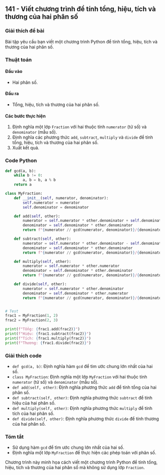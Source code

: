 ## 141 - Viết chương trình để tính tổng, hiệu, tích và thương của hai phân số

### Giải thích đề bài

Bài tập yêu cầu bạn viết một chương trình Python để tính tổng, hiệu, tích và thương của hai phân số.

### Thuật toán

#### Đầu vào

- Hai phân số.

#### Đầu ra

- Tổng, hiệu, tích và thương của hai phân số.

#### Các bước thực hiện

1. Định nghĩa một lớp `Fraction` với hai thuộc tính `numerator` (tử số) và `denominator` (mẫu số).
2. Định nghĩa các phương thức `add`, `subtract`, `multiply` và `divide` để tính tổng, hiệu, tích và thương của hai phân số.
3. Xuất kết quả.

### Code Python

```python
def gcd(a, b):
    while b != 0:
        a, b = b, a % b
    return a

class MyFraction:
    def __init__(self, numerator, denominator):
        self.numerator = numerator
        self.denominator = denominator

    def add(self, other):
        numerator = self.numerator * other.denominator + self.denominator * other.numerator
        denominator = self.denominator * other.denominator
        return f"{numerator // gcd(numerator, denominator)}/{denominator // gcd(numerator, denominator)}"

    def subtract(self, other):
        numerator = self.numerator * other.denominator - self.denominator * other.numerator
        denominator = self.denominator * other.denominator
        return f"{numerator // gcd(numerator, denominator)}/{denominator // gcd(numerator, denominator)}"

    def multiply(self, other):
        numerator = self.numerator * other.numerator
        denominator = self.denominator * other.denominator
        return f"{numerator // gcd(numerator, denominator)}/{denominator // gcd(numerator, denominator)}"

    def divide(self, other):
        numerator = self.numerator * other.denominator
        denominator = self.denominator * other.numerator
        return f"{numerator // gcd(numerator, denominator)}/{denominator // gcd(numerator, denominator)}"


# Test
frac1 = MyFraction(1, 2)
frac2 = MyFraction(2, 3)

print(f"Tổng: {frac1.add(frac2)}")
print(f"Hiệu: {frac1.subtract(frac2)}")
print(f"Tích: {frac1.multiply(frac2)}")
print(f"Thương: {frac1.divide(frac2)}")
```

### Giải thích code

- `def gcd(a, b)`: Định nghĩa hàm `gcd` để tìm ước chung lớn nhất của hai số.
- `class MyFraction`: Định nghĩa một lớp `MyFraction` với hai thuộc tính `numerator` (tử số) và `denominator` (mẫu số).
- `def add(self, other)`: Định nghĩa phương thức `add` để tính tổng của hai phân số.
- `def subtract(self, other)`: Định nghĩa phương thức `subtract` để tính hiệu của hai phân số.
- `def multiply(self, other)`: Định nghĩa phương thức `multiply` để tính tích của hai phân số.
- `def divide(self, other)`: Định nghĩa phương thức `divide` để tính thương của hai phân số.

### Tóm tắt

- Sử dụng hàm `gcd` để tìm ước chung lớn nhất của hai số.
- Định nghĩa một lớp `MyFraction` để thực hiện các phép toán với phân số.

Chương trình này minh họa cách viết một chương trình Python để tính tổng, hiệu, tích và thương của hai phân số mà không sử dụng lớp `Fraction`.
